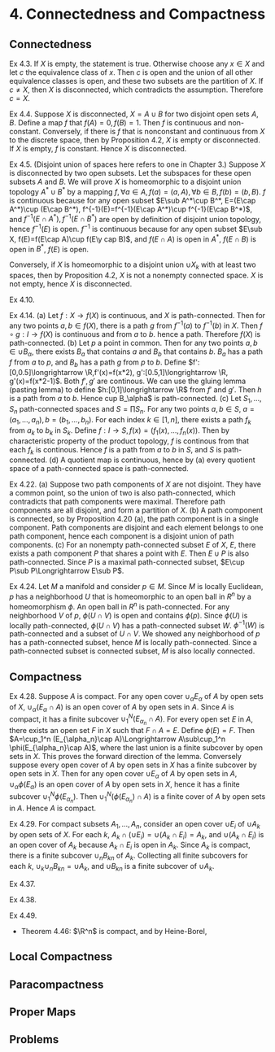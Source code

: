 # 4. Connectedness and Compactness

## Connectedness

Ex 4.3. If $X$ is empty, the statement is true. Otherwise choose any $x\in X$ and let $c$ the equivalence class of $x$. Then $c$ is open and the union of all other equivalence classes is open, and these two subsets are the partition of $X$. If $c\neq X$, then $X$ is disconnected, which contradicts the assumption. Therefore $c=X$.

Ex 4.4. Suppose $X$ is disconnected, $X=A\cup B$ for two disjoint open sets $A, B$. Define a map $f$ that $f(A)=0, f(B)=1$. Then $f$ is continuous and non-constant. Conversely, if there is $f$ that is nonconstant and continuous from $X$ to the discrete space, then by Proposition 4.2, $X$ is empty or disconnected. If $X$ is empty, $f$ is constant. Hence $X$ is disconnected.

Ex 4.5. (Disjoint union of spaces here refers to one in Chapter 3.) Suppose $X$ is disconnected by two open subsets. Let the subspaces for these open subsets $A$ and $B$. We will prove $X$ is homeomorphic to a disjoint union topology $A^*\cup B^*$ by a mapping $f, \forall a\in A,f(a)=(a,A),\forall b\in B,f(b)=(b,B)$. $f$ is continuous because for any open subset $E\sub A^*\cup B^*, E=(E\cap A^*)\cup (E\cap B^*), f^{-1}(E)=f^{-1}(E\cap A^*)\cup f^{-1}(E\cap B^*)$, and $f^{-1}(E\cap A^*), f^{-1}(E\cap B^*)$ are open by definition of disjoint union topology, hence $f^{-1}(E)$ is open. $f^{-1}$ is continuous because for any open subset $E\sub X, f(E)=f(E\cap A)\cup f(E\y cap B)$, and $f(E\cap A)$ is open in $A^*$, $f(E\cap B)$ is open in $B^*$, $f(E)$ is open.

Conversely, if $X$ is homeomorphic to a disjoint union $\cup X_k$ with at least two spaces, then by Proposition 4.2, $X$ is not a nonempty connected space. $X$ is not empty, hence $X$ is disconnected.

Ex 4.10.

Ex 4.14.
(a) Let $f:X\longrightarrow f(X)$ is continuous, and $X$ is path-connected. Then for any two points $a,b\in f(X)$, there is a path $g$ from $f^{-1}(a)$ to $f^{-1}(b)$ in $X$. Then $f\circ g:I\longrightarrow f(X)$ is continuous and from $a$ to $b$. hence a path. Therefore $f(X)$ is path-connected.
(b) Let $p$ a point in common. Then for any two points $a,b\in \cup B_\alpha$, there exists $B_a$ that contains $a$ and $B_b$ that contains $b$. $B_a$ has a path $f$ from $a$ to $p$, and $B_b$ has a path $g$ from $p$ to $b$. Define $f':[0,0.5]\longrightarrow \R,f'(x)=f(x*2), g':[0.5,1]\longrightarrow \R, g'(x)=f(x*2-1)$. Both $f', g'$ are continous. We can use the gluing lemma (pasting lemma) to define $h:[0,1]\longrightarrow \R$ from $f'$ and $g'$. Then $h$ is a path from $a$ to $b$. Hence cup B_\alpha$ is path-connected.
(c) Let $S_1,\dots,S_n$ path-connected spaces and $S=\prod S_n$. For any two points $a,b\in S$, $a=(a_1,\dots,a_n),b=(b_1,\dots,b_n)$. For each index $k\in[1,n]$, there exists a path $f_k$ from $a_k$ to $b_k$ in $S_k$. Define $f:I\rightarrow S, f(x)=(f_1(x),\dots,f_n(x))$. Then by characteristic property of the product topology, $f$ is continous from that each $f_k$ is continous. Hence $f$ is a path from $a$ to $b$ in $S$, and $S$ is path-connected.
(d) A quotient map is continuous, hence by (a) every quotient space of a path-connected space is path-connected.

Ex 4.22.
(a) Suppose two path components of $X$ are not disjoint. They have a common point, so the union of two is also path-connected, which contradicts that path components were maximal. Therefore path components are all disjoint, and form a partition of $X$.
(b) A path component is connected, so by Proposition 4.20 (a), the path component is in a single component. Path components are disjoint and each element belongs to one path component, hence each component is a disjoint union of path components.
(c) For an nonempty path-connected subset $E$ of $X$, $E$, there exists a path component $P$ that shares a point with $E$. Then $E\cup P$ is also path-connected. Since $P$ is a maximal path-connected subset, $E\cup P\sub P\Longrightarrow E\sub P$.

Ex 4.24. Let $M$ a manifold and consider $p\in M$. Since $M$ is locally Euclidean, $p$ has a neighborhood $U$ that is homeomorphic to an open ball in $R^n$ by a homeomorphism $\phi$. An open ball in $R^n$ is path-connected. For any neighborhood $V$ of $p$, $\phi(U\cap V)$ is open and contains $\phi(p)$. Since $\phi(U)$ is locally path-connected, $\phi(U\cap V)$ has a path-connected subset $W$. $\phi^{-1}(W)$ is path-connected and a subset of $U\cap V$. We showed any neighborhood of $p$ has a path-connected subset, hence $M$ is locally path-connected. Since a path-connected subset is connected subset, $M$ is also locally connected.

## Compactness

Ex 4.28. Suppose $A$ is compact. For any open cover $\cup_\alpha E_\alpha$ of $A$ by open sets of $X$, $\cup_\alpha (E_\alpha \cap A)$ is an open cover of $A$ by open sets in $A$. Since $A$ is compact, it has a finite subcover $\cup_1^N (E_{\alpha_n}\cap A)$. For every open set $E$ in $A$, there exists an open set $F$ in $X$ such that $F\cap A=E$. Define $\phi(E)=F$. Then $A=\cup_1^n (E_{\alpha_n}\cap A)\Longrightarrow A\sub\cup_1^n \phi(E_{\alpha_n}\cap A)$, where the last union is a finite subcover by open sets in $X$. This proves the forward direction of the lemma.
Conversely suppose every open cover of $A$ by open sets in $X$ has a finite subcover by open sets in $X$. Then for any open cover $\cup E_\alpha$ of $A$ by open sets in $A$, $\cup_\alpha \phi(E_\alpha)$ is an open cover of $A$ by open sets in $X$, hence it has a finite subcover $\cup_1^N \phi(E_{\alpha_n})$. Then $\cup_1^N (\phi(E_{\alpha_n})\cap A)$ is a finite cover of $A$ by open sets in $A$. Hence $A$ is compact.

Ex 4.29. For compact subsets $A_1,\dots,A_n$, consider an open cover $\cup E_i$ of $\cup A_k$ by open sets of $X$. For each $k$, $A_k\cap (\cup E_i)=\cup (A_k\cap E_i)=A_k$, and $\cup(A_k\cap E_i)$ is an open cover of $A_k$ because $A_k\cap E_i$ is open in $A_k$. Since $A_k$ is compact, there is a finite subcover $\cup_n B_{kn}$ of $A_k$. Collecting all finite subcovers for each $k$, $\cup_k \cup_n B_{kn}=\cup A_k$, and $\cup B_{kn}$ is a finite subcover of $\cup A_k$.

Ex 4.37.

Ex 4.38.

Ex 4.49.
- Theorem 4.46: $\R^n$ is compact, and by Heine-Borel,

## Local Compactness

## Paracompactness

## Proper Maps

## Problems
